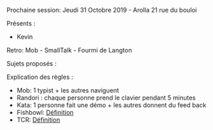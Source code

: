 Prochaine session: Jeudi 31 Octobre 2019 - Arolla 21 rue du bouloi

Présents :
- Kevin

Retro: Mob - SmallTalk - Fourmi de Langton

Sujets proposés :

Explication des règles :
* Mob: 1 typist + les autres naviguent
* Randori : chaque personne prend le clavier pendant 5 minutes
* Kata: 1 personne fait une démo + les autres donnent du feed back
* Fishbowl: [Définition](https://en.wikipedia.org/wiki/Fishbowl_(conversation))
* TCR: [Définition](https://medium.com/@kentbeck_7670/test-commit-revert-870bbd756864)


